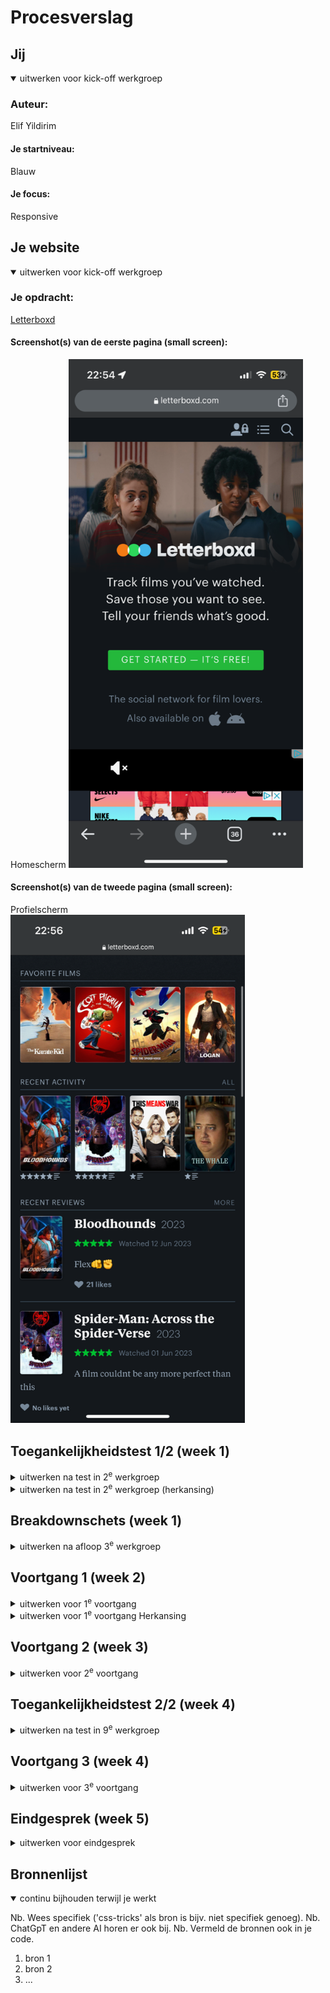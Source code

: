 # Procesverslag



## Jij

<details open>
  <summary>uitwerken voor kick-off werkgroep</summary>

  ### Auteur:
  Elif Yildirim

  #### Je startniveau:
  Blauw

  #### Je focus:
  Responsive
 
</details>





## Je website

<details open>
  <summary>uitwerken voor kick-off werkgroep</summary>

  ### Je opdracht:
  <a href="  https://letterboxd.com/">Letterboxd</a>

  #### Screenshot(s) van de eerste pagina (small screen): 
  Homescherm
  <img src="/images/homescherm.jpg" width="375px" alt="Homescherm">

  #### Screenshot(s) van de tweede pagina (small screen):
  Profielscherm  
  <img src="/images/profielscherm.jpg" width="375px" alt="Profielscherm">
 
</details>



## Toegankelijkheidstest 1/2 (week 1)

<details>
  <summary>uitwerken na test in 2<sup>e</sup> werkgroep</summary>

  ### Bevindingen
  Lijst met je bevindingen die in de test naar voren kwamen:
Screenreader:
- Bij mijn laptop was het in eerste instantie moeilijk om de screenreader te activeren
- Toen ik het activeerde las de screenreader maar 1 zin (de titel) voor
- Als de gebruiksaanwijzingen van de screenreader niet in de powerpoint zouden staan, zou ik niet geweten hebben hoe het nou precies werkt
- Ik had liever gewilt dat de screenreader meteen alles 1 voor 1 voor leest, ipv dat ik bij elke vak eerst op caps lock (scan) moet klikken en dan op H (next heading)
- Je went wel heel snel aan de wijze waarop je de screenreader gebruikt, de toetsen etc
- Het is heel fijn dat je de stem van de reader ook kan wijzigen en zelfs uit veel verschillende soorten stemmen kan kiezen
- De originele stem van de screenreader is best monotoon en emotieloos, dit maakt het iet minder aantrekkelijk om dit te gebruiken

Toegankelijkheidstest:
- Het typen met twee vingers die vastgebonden aan elkaar zijn klinkt moeilijk, maar dat vond ik niet persee. Hoewel ik gewend ben aan typen met alle 5 mijn vingers, vond ik het niet lastig om mijn gewoonte te switchen naar typen met 1 vinger per hand, want dit doen we ook allemaal op de telefoon! Ik merkte wel dat ik veel langer erover deed om de meest korte woorden en zinnen te typen, wat niet chill is als je haast hebt of iets heel langs moet typen.
- Daarnaast heb ik mijn zenuwstelsel laten scchrikken door middel van electrucerende schokken. Ik heb een paar verschillende standen, van milt naar ernstig, uitgeprobeerd en ik kwam erachter dat ik er toch iets beter tegen kon dan ik had verwacht. Ik zag hoe mijn andere klasgenoten het ervaarde en vond dat het er best eng uitzag waardoor ik het heel spannend vond. Door die hoge verwachtingen heb ik het apparaat toch iets minder heftig ervaart (denk ik). Tijdens het uittesten ben ik erachter gekomen dat het bijna onmogelijk is om dingen op je telefoon te doen als je hand/arm/lichaam zo erg trilt. Als je je arm aanspant, heb je iets meer controle over wat je doet, maar je arm raakt hierdoor snel moe waardoor het eigenlijk toch niet helpt. Ik kon tijdens het typen bijna helemaal niet typen en mijn apps openen door erop te klikken, er ging elke keer tijdens het proberen iets mis. 

</details>

<details>
  <summary>uitwerken na test in 2<sup>e</sup> werkgroep (herkansing)</summary>

  ### Bevindingen Herkansing
  Lijst met je bevindingen die in de test naar voren kwamen:
Screenreader:
- Ik wist niet hoe de screenreader aan ging, dus heb ik het op Google gezocht. Windows Key + CTRL en ENTER.
- Drukkend op die toetsen, ging de screenreader aan op de Letterboxd website. Het eerste wat de screenreader zei was "Letterbox Social Film Discovery" wat best random is in mijn ogen.
- Daarna drukte ik op Tab om naar de volgende elementen te gaan. Het las op de home pagina alles behalve de grote titel in het midden van het scherm (wat een best belangrijk tekstje is). 

Toegankelijkheidstest:
- Het typen met twee vingers die vastgebonden aan elkaar zijn klinkt moeilijk, maar dat vond ik niet persee. Hoewel ik gewend ben aan typen met alle 5 mijn vingers, vond ik het niet lastig om mijn gewoonte te switchen naar typen met 1 vinger per hand, want dit doen we ook allemaal op de telefoon! Ik merkte wel dat ik veel langer erover deed om de meest korte woorden en zinnen te typen, wat niet chill is als je haast hebt of iets heel lang moet typen.
- Daarnaast heb ik mijn zenuwstelsel laten schrikken door middel van electrucerende schokken. Ik heb een paar verschillende standen, van milt naar ernstig, uitgeprobeerd. Als ik deze ervaring vergelijk met vorig jaar was het deze keer, voelde ik het deze keer heel erg. Ook heb ik de spasme instelling geprobeerd en dat was voor mijn gevoel best pijnlijk. Ik zou hier zeker niet mee kunnen typen of internetten. Ik had helemaal geen controle over mijn hand en toen ik die controle probeerde te pakken deed mijn arm en hand nog meer pijn. Tijdens het uittesten ben ik er ook achter gekomen dat het bijna onmogelijk is om dingen op je telefoon te doen als je hand/arm/lichaam zo erg trilt.
- De brillen met een "beperking" op de glazen deden niet persee iets voor me. Ik kon er makkelijk doorheen kijken - het veranderde niet veel. 

</details>



## Breakdownschets (week 1)

<details>
  <summary>uitwerken na afloop 3<sup>e</sup> werkgroep</summary>

  ### de hele pagina: 
  <img src="readme-images/dummy-plaatje.jpg" width="375px" alt="breakdown van de hele pagina">

  ### dynamisch deel (bijv menu): 
  <img src="readme-images/dummy-plaatje.jpg" width="375px" alt="breakdown van een dynamisch deel">

  ### wellicht nog een dynamisch deel (bijv filter): 
  <img src="readme-images/dummy-plaatje.jpg" width="375px" alt="breakdown van nog een dynamisch deel">

</details>





## Voortgang 1 (week 2)

<details>
  <summary>uitwerken voor 1<sup>e</sup> voortgang</summary>

  ### Stand van zaken
  hier dit ging goed & dit was lastig (neem ook screenshots op van delen van je website en code)



  ### Verslag van meeting
  hier na afloop snel de uitkomsten van de meeting vastleggen

  - Geef classes aan de sections, zodat je ze iets beter aan kan spreken. Ik had de eerst sections aangesproken d.m.v. nth-child.
  - Ik had bij mijn list items de a tagg gebruikt. Als feedback kreeg ik te horen dat ik een href elementen er ook bij moet zetten zodat het een echte a element is. Zo is het klikbaar en semantisch correct.
  - Ik kreeg te horen dat ik bij elke sections een titel moet hebben.
  - Ik had eerst een section met een h2 element en een p element. Ik kreeg te horen dat ik die twee elementen bij de vorige section neer kan zetten zodat mijn html iets compacter eruit ziet.
  - Ook heb ik gevraagd hoe ik een gradient op een img moet zetten. 

</details>

<details>
  <summary>uitwerken voor 1<sup>e</sup> voortgang Herkansing </summary>

  ### Vooraf
  Notes
- 1H per pagina -> op deze is "Letterboxd" een H1
- De H3 moeten all caps

Feedback die ik gekregen heb op 16-11 van de studentassistenten:
- De class hier(header-nav) moet weg; geen classes gebruiken, je roept dit op in de css met header-nav-i-type
- Ik had een een figure - img en dan een span voor de achtergrond maar kreeg feedback: Nu beter een after en later in css die gradient in zetten-makkelijker en correcter. Span mag weg. de hele img mag weg want dat spreek je later in css.
- Alleen de nav bovenste balk is de header en de rest is de hero-section.
- Had vorig jaar (bij de eerste section) <img a href= etc etc.> Kreeg feedback met dat de img tagg weg kan, omdat ik al een a heb -> semantisch correcter - a href met een hashtagg omdat die dan nergens heen gaat.
- Ik had bij een paar sections eerst een h3, maar kreeg feedback met dat die altijd eerst met een h2 moeten beginnen en daarna een h3.
- Popular reviews een h2, titel een h3, jaar ook een h3. atjes van gebruikersnaam en ster. tekst is een p en de likes een knop. minimaal 2 list items
- Bij de section "recent stories"; h2 de titel van de list item. naam daarboven is een h3, daarna p.


  ### Verslag van meeting
  hier na afloop snel de uitkomsten van de meeting vastleggen

  - Blabla

</details>





## Voortgang 2 (week 3)

<details>
  <summary>uitwerken voor 2<sup>e</sup> voortgang</summary>

  ### Stand van zaken
  hier dit ging goed & dit was lastig (neem ook screenshots op van delen van je website en code)


  ### Verslag van meeting
  hier na afloop snel de uitkomsten van de meeting vastleggen

  - Ik kreeg te horen dat ik een aria-label op mijn button moest zetten zodat de screenreader dit ook kan lezen
  - Bij mijn eerste section heb ik een ul -> li -> img en in die img een a tagg. Er werd verteld dat ik de img tagg weg kan laten, omdat ik al een a element heb. Zo is het semantisch correcter.
  - Bij mijn section genaamd popularreviews heb ik sections met een h4, h3, a, en een p. Er werd verteld dat ik alleen voor de titel een heading moet gebruiken en voor de rest van de elementen een p, omdat dit het toegankelijkheid verbeterd
- Ik kreeg te horen dat het beter zou zijn als ik custom properties gebruik. Vooral voor mijn kleuren.
- Ook kreeg ik als feedback om comments te zetten bij elke css alinea, zodat anderen mijn code sneller kunnen snappen
- Ook werd er verteld dat ik active, hover en focus states moet hebben bij al mijn knoppen.

</details>





## Toegankelijkheidstest 2/2 (week 4)

<details>
  <summary>uitwerken na test in 9<sup>e</sup> werkgroep</summary>

  ### Bevindingen
  Lijst met je bevindingen die in de test naar voren kwamen (geef ook aan wat er verbeterd is):

</details>





## Voortgang 3 (week 4)

<details>
  <summary>uitwerken voor 3<sup>e</sup> voortgang</summary>

  ### Stand van zaken
  hier dit ging goed & dit was lastig (neem ook screenshots op van delen van je website en code)



  ### Agenda voor meeting
  samen met je groepje opstellen

  | student 1      | student 2          | student 3    | student 4        |
  | ---            | ---                | ---          | ---              |
  | dit bespreken  | en dit             | en ik dit    | en dan ik dat    |
  | en dat ook nog | dit als er tijd is | nog een punt | dit wil ik zeker |
  | ...            | ...                | ...          | ...              |


  ### Verslag van meeting
  hier na afloop snel de uitkomsten van de meeting vastleggen

  - punt 1
  - punt 2
  - nog een punt
  - ...

</details>





## Eindgesprek (week 5)

<details>
  <summary>uitwerken voor eindgesprek</summary>

  ### Je uitkomst - karakteristiek screenshots:
  <img src="readme-images/dummy-plaatje.jpg" width="375px" alt="uitomst opdracht 1">


  ### Dit ging goed/Heb ik geleerd: 
  Korte omschrijving met plaatjes

  <img src="readme-images/dummy-plaatje.jpg" width="375px" alt="top">


  ### Dit was lastig/Is niet gelukt:
  Korte omschrijving met plaatjes

  <img src="readme-images/dummy-plaatje.jpg" width="375px" alt="bummer">
</details>





## Bronnenlijst

<details open>
  <summary>continu bijhouden terwijl je werkt</summary>

  Nb. Wees specifiek ('css-tricks' als bron is bijv. niet specifiek genoeg). 
  Nb. ChatGpT en andere AI horen er ook bij.
  Nb. Vermeld de bronnen ook in je code.

  1. bron 1
  2. bron 2
  3. ...

</details>
